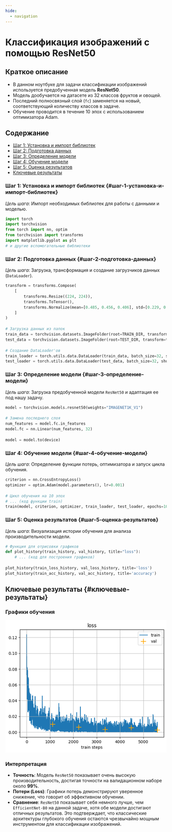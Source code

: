 ```yaml
---
hide:
  - navigation
---
```


# Классификация изображений с помощью ResNet50

## Краткое описание
- В данном ноутбуке для задачи классификации изображений используется предобученная модель **ResNet50**.
- Модель дообучается на датасете из 32 классов фруктов и овощей.
- Последний полносвязный слой (`fc`) заменяется на новый, соответствующий количеству классов в задаче.
- Обучение проводится в течение 10 эпох с использованием оптимизатора Adam.

## Содержание
- [Шаг 1: Установка и импорт библиотек](#шаг-1-установка-и-импорт-библиотек)
- [Шаг 2: Подготовка данных](#шаг-2-подготовка-данных)
- [Шаг 3: Определение модели](#шаг-3-определение-модели)
- [Шаг 4: Обучение модели](#шаг-4-обучение-модели)
- [Шаг 5: Оценка результатов](#шаг-5-оценка-результатов)
- [Ключевые результаты](#ключевые-результаты)

### Шаг 1: Установка и импорт библиотек {#шаг-1-установка-и-импорт-библиотек}
*Цель шага*: Импорт необходимых библиотек для работы с данными и моделью.

```python
import torch
import torchvision
from torch import nn, optim
from torchvision import transforms
import matplotlib.pyplot as plt
# и другие вспомогательные библиотеки
```

### Шаг 2: Подготовка данных {#шаг-2-подготовка-данных}
*Цель шага*: Загрузка, трансформация и создание загрузчиков данных (`DataLoader`).

```python
transform = transforms.Compose(
    [
        transforms.Resize((224, 224)),
        transforms.ToTensor(),
        transforms.Normalize(mean=[0.485, 0.456, 0.406], std=[0.229, 0.224, 0.225]),
    ]
)

# Загрузка данных из папок
train_data = torchvision.datasets.ImageFolder(root=TRAIN_DIR, transform=transform)
test_data = torchvision.datasets.ImageFolder(root=TEST_DIR, transform=transform)

# Создание DataLoader'ов
train_loader = torch.utils.data.DataLoader(train_data, batch_size=32, shuffle=True)
test_loader = torch.utils.data.DataLoader(test_data, batch_size=32, shuffle=False)
```

### Шаг 3: Определение модели {#шаг-3-определение-модели}
*Цель шага*: Загрузка предобученной модели `ResNet50` и адаптация ее под нашу задачу.

```python
model = torchvision.models.resnet50(weights="IMAGENET1K_V1")

# Замена последнего слоя
num_features = model.fc.in_features
model.fc = nn.Linear(num_features, 32)

model = model.to(device)
```

### Шаг 4: Обучение модели {#шаг-4-обучение-модели}
*Цель шага*: Определение функции потерь, оптимизатора и запуск цикла обучения.

```python
criterion = nn.CrossEntropyLoss()
optimizer = optim.Adam(model.parameters(), lr=0.001)

# Цикл обучения на 10 эпох
# ... (код функции train)
train(model, criterion, optimizer, train_loader, test_loader, epochs=10)
```

### Шаг 5: Оценка результатов {#шаг-5-оценка-результатов}
*Цель шага*: Визуализация истории обучения для анализа производительности модели.

```python
# Функция для отрисовки графиков
def plot_history(train_history, val_history, title="loss"):
    # ... (код для построения графиков)

plot_history(train_loss_history, val_loss_history, title='loss')
plot_history(train_acc_history, val_acc_history, title='accuracy')
```

## Ключевые результаты {#ключевые-результаты}

### Графики обучения
![Графики обучения ResNet50](../img/resnet50_model.png)

### Интерпретация
- **Точность**: Модель `ResNet50` показывает очень высокую производительность, достигая точности на валидационном наборе около **99%**.
- **Потери (Loss)**: Графики потерь демонстрируют уверенное снижение, что говорит об эффективном обучении.
- **Сравнение**: `ResNet50` показывает себя немного лучше, чем `EfficientNet-B0` на данной задаче, хотя обе модели достигают отличных результатов. Это подтверждает, что классические архитектуры глубокого обучения остаются чрезвычайно мощным инструментом для классификации изображений.
